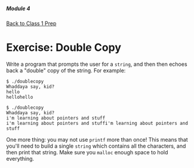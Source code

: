 ##### Module 4

[Back to Class 1 Prep](../../class1-prep/README.html#malloc)

# Exercise: Double Copy

Write a program that prompts the user for a `string`, and then then echoes back a "double" copy of the string. For example:

```nohighlight
$ ./doublecopy
Whaddaya say, kid?
hello
hellohello

$ ./doublecopy
Whaddaya say, kid?
i'm learning about pointers and stuff
i'm learning about pointers and stuffi'm learning about pointers and stuff
```

One more thing: you may not use `printf` more than once! This means that you'll need to build a single `string` which contains all the characters, and then print that string. Make sure you `malloc` enough space to hold everything.
